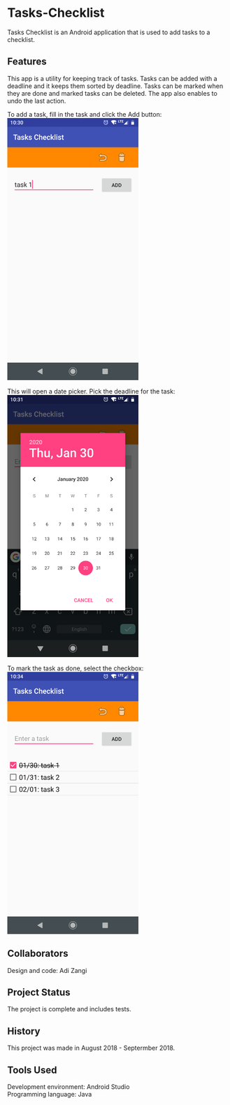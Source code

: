 # Tasks-Checklist
Tasks Checklist is an Android application that is used to add tasks to a checklist.

## Features
This app is a utility for keeping track of tasks. Tasks can be added with a deadline and it keeps them sorted by deadline. Tasks can be marked when they are done and marked tasks can be deleted. The app also enables to undo the last action.

<p>
To add a task, fill in the task and click the Add button: <br />
<img src="/screenshots/add_task.png?raw=true" width="300" height="600" />
</p>
<p>
This will open a date picker. Pick the deadline for the task: <br />
<img src="/screenshots/pick_task_deadline.png?raw=true" width="300" height="600" />
</p>
<p>
To mark the task as done, select the checkbox: <br />
<img src="/screenshots/mark_task_done.png?raw=true" width="300" height="600" />
</p>

## Collaborators
Design and code: Adi Zangi <br />

## Project Status
The project is complete and includes tests.

## History
This project was made in August 2018 - Septermber 2018.

## Tools Used
Development environment: Android Studio <br />
Programming language: Java
